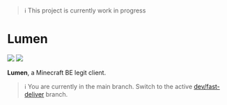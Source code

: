> :information_source: This project is currently work in progress

# Lumen
[![](https://tokei.rs/b1/github/ChronesDev/Lumen?category=files)](https://github.com/ChronesDev/Lumen)
[![](https://tokei.rs/b1/github/ChronesDev/Lumen?category=code)](https://github.com/ChronesDev/Lumen)

**Lumen**, a Minecraft BE legit client.

> :information_source: You are currently in the main branch. 
> Switch to the active [dev/fast-deliver](/tree/dev/fast-deliver) branch.